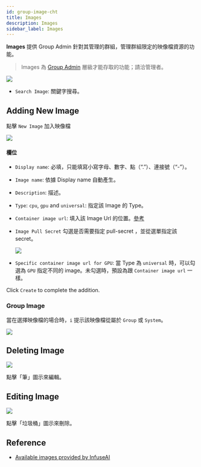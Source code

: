 ```yaml
---
id: group-image-cht
title: Images
description: Images
sidebar_label: Images
---
```


**Images** 提供 Group Admin 針對其管理的群組，管理群組限定的映像檔資源的功能。

>Images 為 [Group Admin](guide_manual/admin-group-cht#members) 層級才能存取的功能；請洽管理者。


![](assets/group-image-list.png)

+ `Search Image`: 關鍵字搜尋。

## Adding New Image

點擊 `New Image` 加入映像檔

![](assets/group-image-new.png)

#### 欄位

+ `Display name`: 必填，只能填寫小寫字母、數字、點（“.”）、連接號（“-”）。

+ `Image name`: 依據 Display name 自動產生。

+ `Description`: 描述。

+ `Type`: `cpu`, `gpu` and `universal`: 指定該 Image 的 Type。

+ `Container image url`: 填入該 Image Url 的位置。[參考](#reference)

+ `Image Pull Secret` 勾選是否需要指定 pull-secret ，並從選單指定該 secret。

   ![](assets/images_pull_secret_v26.png)

+ `Specific container image url for GPU`: 當 Type 為 `universal` 時，可以勾選為 `GPU` 指定不同的 image。未勾選時，預設為跟 `Container image url` 一樣。

Click `Create` to complete the addition.

### Group Image

當在選擇映像檔的場合時，`i` 提示該映像檔從屬於 `Group` 或 `System`。

![](assets/group-image-hint.png)

## Deleting Image

![](assets/actions.png)

點擊「筆」圖示來編輯。

## Editing Image

![](assets/actions.png)

點擊「垃圾桶」圖示來刪除。


## Reference

+ [Available images provided by InfuseAI](guide_manual/images-list)